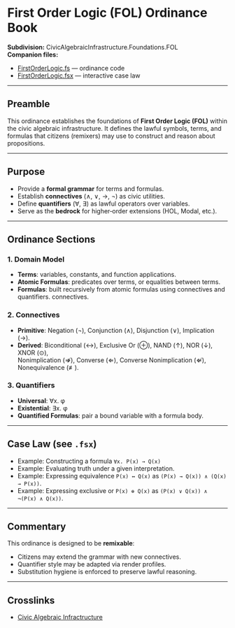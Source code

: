# First Order Logic (FOL) Ordinance Book

**Subdivision:** CivicAlgebraicInfrastructure.Foundations.FOL  
**Companion files:**  
- [FirstOrderLogic.fs](FirstOrderLogic.fs) — ordinance code  
- [FirstOrderLogic.fsx](FirstOrderLogic.fsx) — interactive case law  

---

## Preamble
This ordinance establishes the foundations of **First Order Logic (FOL)** within the civic algebraic infrastructure. It defines the lawful symbols, terms, and formulas that citizens (remixers) may use to construct and reason about propositions.

---

## Purpose
- Provide a **formal grammar** for terms and formulas.  
- Establish **connectives** (∧, ∨, →, ¬) as civic utilities.  
- Define **quantifiers** (∀, ∃) as lawful operators over variables.  
- Serve as the **bedrock** for higher‑order extensions (HOL, Modal, etc.).

---

## Ordinance Sections

### 1. Domain Model
- **Terms**: variables, constants, and function applications.  
- **Atomic Formulas**: predicates over terms, or equalities between terms.  
- **Formulas**: built recursively from atomic formulas using connectives and quantifiers. connectives.  

### 2. Connectives
- **Primitive**: Negation (¬), Conjunction (∧), Disjunction (∨), Implication (→).  
- **Derived**: Biconditional (↔), Exclusive Or (⊕), NAND (↑), NOR (↓), XNOR (⊙),  
  Nonimplication (⇏), Converse (⇐), Converse Nonimplication (⇍), Nonequivalence (≢).  

### 3. Quantifiers
- **Universal**: ∀x. φ  
- **Existential**: ∃x. φ  
- **Quantified Formulas**: pair a bound variable with a formula body.  

---

## Case Law (see `.fsx`)
- Example: Constructing a formula `∀x. P(x) → Q(x)`  
- Example: Evaluating truth under a given interpretation.  
- Example: Expressing equivalence `P(x) ↔ Q(x)` as `(P(x) → Q(x)) ∧ (Q(x) → P(x))`.  
- Example: Expressing exclusive or `P(x) ⊕ Q(x)` as `(P(x) ∨ Q(x)) ∧ ¬(P(x) ∧ Q(x))`.  

---

## Commentary
This ordinance is designed to be **remixable**:  
- Citizens may extend the grammar with new connectives.  
- Quantifier style may be adapted via render profiles.  
- Substitution hygiene is enforced to preserve lawful reasoning.

---

## Crosslinks
- [Civic Algebraic Infractructure](../README.md)
